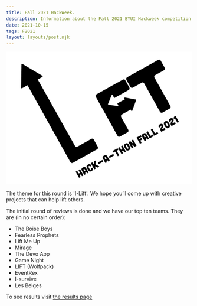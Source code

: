 ```yaml
---
title: Fall 2021 HackWeek.
description: Information about the Fall 2021 BYUI Hackweek competition.
date: 2021-10-15
tags: F2021
layout: layouts/post.njk
---
```


<div><img src="/img/f21-ilift-logo_600.png" alt="Fall 2021 theme: I lift" class="f21-logo"></div>

<!-- ![img/f21-hackathon-logo.jpg](../../img/f21-ilift-logo.png "Fall 2021 theme: I lift") -->

The theme for this round is 'I-Lift'. We hope you’ll come up with creative projects that can help lift others.

The initial round of reviews is done and we have our top ten teams. They are (in no certain order):

- The Boise Boys
- Fearless Prophets
- Lift Me Up
- Mirage
- The Devo App
- Game Night
- LIFT (Wolfpack)
- EventRex
- I-survive
- Les Belges

To see results visit [the results page](/fall2021/)
